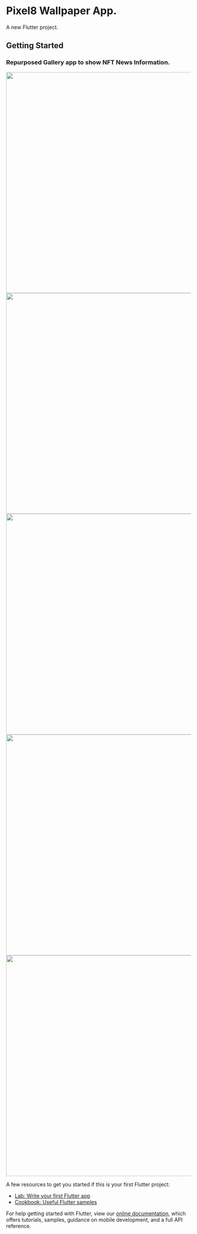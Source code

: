 # Pixel8 Wallpaper App.

A new Flutter project.

## Getting Started

### Repurposed Gallery app to show NFT News Information.

<img src="https://user-images.githubusercontent.com/21035760/146180386-4b4cec1e-f498-4a45-915b-7d5d4a6e7ce1.png" height="600"><img src="https://user-images.githubusercontent.com/21035760/146180681-4443543c-e02b-44ef-b23f-402754aa329f.png" height="600"><img src="https://user-images.githubusercontent.com/21035760/146180709-67fee559-9486-4c6b-8ebd-c0f7f75a3cdf.png" height="600"><img src="https://user-images.githubusercontent.com/21035760/146180735-6126c17f-972c-4a06-af95-778e9149bf7e.png" height="600"><img src="https://user-images.githubusercontent.com/21035760/146179138-9e385681-5e90-44c1-9e4c-2a923b093a6b.png" height="600">

A few resources to get you started if this is your first Flutter project:

- [Lab: Write your first Flutter app](https://flutter.dev/docs/get-started/codelab)
- [Cookbook: Useful Flutter samples](https://flutter.dev/docs/cookbook)

For help getting started with Flutter, view our
[online documentation](https://flutter.dev/docs), which offers tutorials,
samples, guidance on mobile development, and a full API reference.
